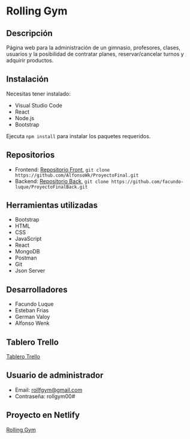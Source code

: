 # Rolling Gym

## Descripción
Página web para la administración de un gimnasio, profesores, clases, usuarios y la posibilidad de contratar planes, reservar/cancelar turnos y adquirir productos.

## Instalación
Necesitas tener instalado:
- Visual Studio Code
- React
- Node.js
- Bootstrap

Ejecuta `npm install` para instalar los paquetes requeridos.

## Repositorios
- Frontend: [Repositorio Front](https://github.com/AlfonsoWk/ProyectoFinal), `git clone https://github.com/AlfonsoWk/ProyectoFinal.git`
- Backend: [Repositorio Back](https://github.com/facundo-luque/backend-rolling), `git clone https://github.com/facundo-luque/ProyectoFinalBack.git`


## Herramientas utilizadas
- Bootstrap
- HTML
- CSS
- JavaScript
- React
- MongoDB
- Postman
- Git
- Json Server

## Desarrolladores
- Facundo Luque
- Esteban Frias
- German Valoy
- Alfonso Wenk

## Tablero Trello
[Tablero Trello](https://trello.com/b/0kjIfiAf/rolling-gym-tocode)

## Usuario de administrador
- Email: rollfgym@gmail.com
- Contraseña: rollgym00#

## Proyecto en Netlify
[Rolling Gym](https://rollinggym.netlify.app/)

